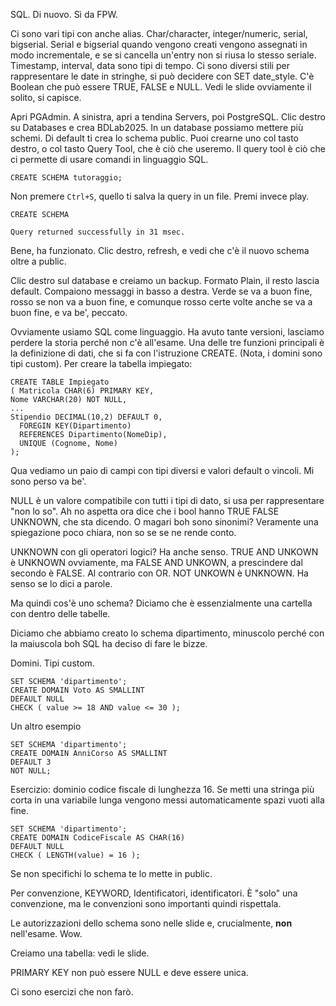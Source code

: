 SQL. Di nuovo. Sì da FPW.

Ci sono vari tipi con anche alias. Char/character, integer/numeric, serial, bigserial. Serial e bigserial quando vengono creati vengono assegnati in modo incrementale, e se si cancella un'entry non si riusa lo stesso seriale. Timestamp, interval, data sono tipi di tempo. Ci sono diversi stili per rappresentare le date in stringhe, si può decidere con SET date_style. C'è Boolean che può essere TRUE, FALSE e NULL. Vedi le slide ovviamente il solito, si capisce.

Apri PGAdmin. A sinistra, apri a tendina Servers, poi PostgreSQL. Clic destro su Databases e crea BDLab2025. In un database possiamo mettere più schemi. Di default ti crea lo schema public. Puoi crearne uno col tasto destro, o col tasto Query Tool, che è ciò che useremo. Il query tool è ciò che ci permette di usare comandi in linguaggio SQL.

```
CREATE SCHEMA tutoraggio;
```

Non premere `Ctrl+S`, quello ti salva la query in un file. Premi invece play.


```
CREATE SCHEMA

Query returned successfully in 31 msec.
```

Bene, ha funzionato. Clic destro, refresh, e vedi che c'è il nuovo schema oltre a public.

Clic destro sul database e creiamo un backup. Formato Plain, il resto lascia default. Compaiono messaggi in basso a destra. Verde se va a buon fine, rosso se non va a buon fine, e comunque rosso certe volte anche se va a buon fine, e va be', peccato.

Ovviamente usiamo SQL come linguaggio. Ha avuto tante versioni, lasciamo perdere la storia perché non c'è all'esame. Una delle tre funzioni principali è la definizione di dati, che si fa con l'istruzione CREATE. (Nota, i domini sono tipi custom). Per creare la tabella impiegato:

```
CREATE TABLE Impiegato
( Matricola CHAR(6) PRIMARY KEY,
Nome VARCHAR(20) NOT NULL,
...
Stipendio DECIMAL(10,2) DEFAULT 0,
  FOREGIN KEY(Dipartimento)
  REFERENCES Dipartimento(NomeDip),
  UNIQUE (Cognome, Nome)
);
```

Qua vediamo un paio di campi con tipi diversi e valori default o vincoli. Mi sono perso va be'.

NULL è un valore compatibile con tutti i tipi di dato, si usa per rappresentare "non lo so". Ah no aspetta ora dice che i bool hanno TRUE FALSE UNKNOWN, che sta dicendo. O magari boh sono sinonimi? Veramente una spiegazione poco chiara, non so se se ne rende conto.

UNKNOWN con gli operatori logici? Ha anche senso. TRUE AND UNKOWN è UNKNOWN ovviamente, ma FALSE AND UNKOWN, a prescindere dal secondo è FALSE. Al contrario con OR. NOT UNKOWN è UNKNOWN. Ha senso se lo dici a parole.

Ma quindi cos'è uno schema? Diciamo che è essenzialmente una cartella con dentro delle tabelle.

Diciamo che abbiamo creato lo schema dipartimento, minuscolo perché con la maiuscola boh SQL ha deciso di fare le bizze.

Domini. Tipi custom.

```
SET SCHEMA 'dipartimento';
CREATE DOMAIN Voto AS SMALLINT
DEFAULT NULL
CHECK ( value >= 18 AND value <= 30 );
```

Un altro esempio

```
SET SCHEMA 'dipartimento';
CREATE DOMAIN AnniCorso AS SMALLINT
DEFAULT 3
NOT NULL;
```

Esercizio: dominio codice fiscale di lunghezza 16. Se metti una stringa più corta in una variabile lunga vengono messi automaticamente spazi vuoti alla fine.

```
SET SCHEMA 'dipartimento';
CREATE DOMAIN CodiceFiscale AS CHAR(16)
DEFAULT NULL
CHECK ( LENGTH(value) = 16 );
```

Se non specifichi lo schema te lo mette in public.

Per convenzione, KEYWORD, Identificatori, identificatori. È "solo" una convenzione, ma le convenzioni sono importanti quindi rispettala.

Le autorizzazioni dello schema sono nelle slide e, crucialmente, **non** nell'esame. Wow.

Creiamo una tabella: vedi le slide.

PRIMARY KEY non può essere NULL e deve essere unica.

Ci sono esercizi che non farò.
